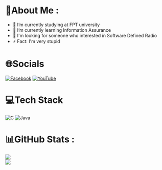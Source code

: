 # 💫About Me :
- 🔭 I’m currently studying at FPT university
- 🌱 I’m currently learning Information Assurance
- 💬 I'm looking for someone who interested in Software Defined Radio
- ⚡ Fact: I'm very stupid
<!-- ![Social_dino-with-hat](https://user-images.githubusercontent.com/86862725/195339216-41f7d5cb-3898-405d-bc64-ae60fb25bd53.gif) -->
# 🌐Socials
[![Facebook](https://img.shields.io/badge/Messenger-00B2FF?&logo=messenger&logoColor=white)](https://m.me/pqtrung2706/) [![YouTube](https://img.shields.io/badge/YouTube-%23FF0000.svg?logo=YouTube&logoColor=white)](https://www.youtube.com/channel/UCuAhMcQrp_nQbnjJzJumvnw) 

# 💻Tech Stack
![C](https://img.shields.io/badge/c-%2300599C.svg?style=plastic&logo=c&logoColor=white) ![Java](https://img.shields.io/badge/java-%23ED8B00.svg?style=plastic&logo=java&logoColor=white) 
# 📊GitHub Stats :
![](https://github-readme-stats.vercel.app/api?username=AcceleratorHTH&theme=monokai&hide_border=true&include_all_commits=false&count_private=true)<br/>
![](https://github-readme-stats.vercel.app/api/top-langs/?username=AcceleratorHTH&theme=monokai&hide_border=true&include_all_commits=false&count_private=true&layout=compact)
